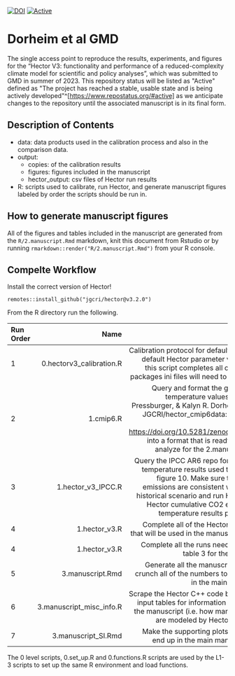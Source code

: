[![DOI](https://zenodo.org/badge/465728800.svg)](https://zenodo.org/badge/latestdoi/465728800)
[![Active](https://www.repostatus.org/badges/latest/active.svg)](https://www.repostatus.org/badges/latest/active.svg)

  
# Dorheim et al GMD

The single access point to reproduce the results, experiments, and figures for the “Hector V3: functionality and performance of a reduced-complexity climate model for scientific and policy analyses”, which was submitted to GMD in summer of 2023. This repository status will be listed as "Active" defined as "The project has reached a stable, usable state and is being actively developed"^[https://www.repostatus.org/#active] as we anticipate changes to the repository until the associated manuscript is in its final form. 

## Description of Contents 

* data: data products used in the calibration process and also in the comparison data. 
* output: 
    * copies: of the calibration results 
    * figures: figures included in the manuscript 
    * hector_output: csv files of Hector run results
* R: scripts used to calibrate, run Hector, and generate manuscript figures labeled by order the scripts should be run in. 

## How to generate manuscript figures 

All of the figures and tables included in the manuscript are generated from the `R/2.manuscript.Rmd` markdown, knit this document from Rstudio or by running `rmarkdown::render("R/2.manuscript.Rmd")` from your R console. 


## Compelte Workflow  

Install the correct version of Hector! 

```
remotes::install_github("jgcri/hector@v3.2.0")
```

From the R directory run the following. 

| Run Order|Name                              | Description                                              |  
|:---------|-----------------------------------:|---------------------------------------------------------:|
|1          | 0.hectorv3_calibration.R   |Calibration protocol for default Hector five default Hector parameter values. After this script completes all of the Hector packages ini files will need to be updated. |  
|2          | 1.cmip6.R                          |Query and format the global annual temperature values from Leeya Pressburger, & Kalyn R. Dorheim. (2022). JGCRI/hector_cmip6data: v1.0 (v1.0). Zenodo. https://doi.org/10.5281/zenodo.7304553 into a format that is ready to plot and analyze for the 2.manuscript.Rmd.|
|3         | 1.hector_v3_IPCC.R                 |Query the IPCC AR6 repo for the CO2 vs temperature results used to create SM figure 10. Make sure that the LUC emissions are consistent with the AR6 historical scenario and run Hector. Save Hector cumulative CO2 emissions vs temperature results per scenario. | 
|4         | 1.hector_v3.R                      |Complete all of the Hector simulations that will be used in the manuscript figures| 
|4         | 1.hector_v3.R                      |Complete all the runs needed to fill out table 3 for the manuscript| 
|5         | 3.manuscript.Rmd                |Generate all the manuscript plots and crunch all of the numbers to be included in the main manuscript.| 
|6         | 3.manuscript_misc_info.R    |Scrape the Hector C++ code base and the input tables for information to include in the manuscript (i.e. how many RF agents are modeled by Hector and so on)|
|7         | 3.manuscript_SI.Rmd           |Make the supporting plots that will not end up in the main manuscript text.|
The 0 level scripts, 0.set_up.R and 0.functions.R scripts are used by the L1-3 scripts to set up the same R environment and load functions. 






